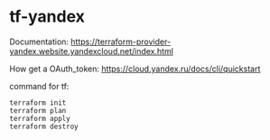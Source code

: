 # tf-yandex

Documentation:
https://terraform-provider-yandex.website.yandexcloud.net/index.html

How get a OAuth_token:
https://cloud.yandex.ru/docs/cli/quickstart

command for tf:
```
terraform init
terraform plan
terraform apply
terraform destroy
```
